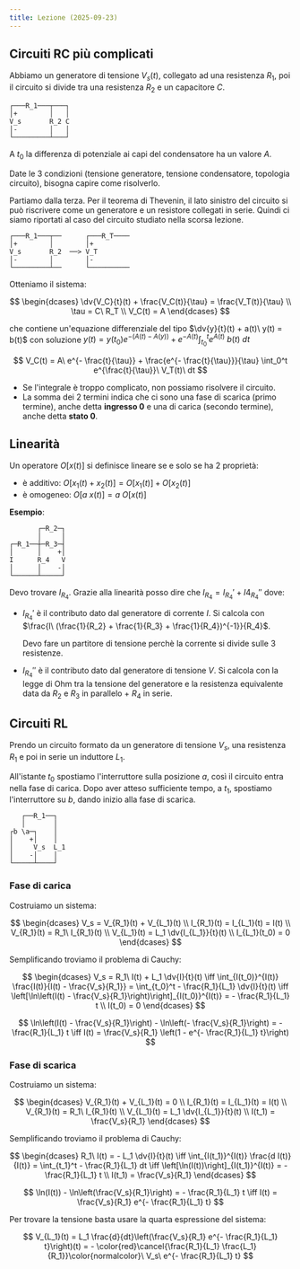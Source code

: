 ```yaml
---
title: Lezione (2025-09-23)
---
```


## Circuiti RC più complicati

Abbiamo un generatore di tensione $V_s(t)$, collegato ad una resistenza $R_1$,
poi il circuito si divide tra una resistenza $R_2$ e un capacitore $C$.

```
┌───R_1───┬───┐
│+        │   │
V_s       R_2 C
│-        │   │
└─────────┴───┘
```

A $t_0$ la differenza di potenziale ai capi del condensatore ha un valore $A$.

Date le 3 condizioni (tensione generatore, tensione condensatore, topologia
circuito), bisogna capire come risolverlo.

Partiamo dalla terza. Per il teorema di Thevenin, il lato sinistro del circuito
si può riscrivere come un generatore e un resistore collegati in serie. Quindi
ci siamo riportati al caso del circuito studiato nella scorsa lezione.

```
┌───R_1───┬──      ┌───R_T────
│+        │        │+
V_s       R_2  ──> V_T
│-        │        │-
└─────────┴──      └──────────
```

Otteniamo il sistema:

$$
\begin{dcases}
\dv{V_C}{t}(t) + \frac{V_C(t)}{\tau} = \frac{V_T(t)}{\tau} \\
\tau = C\ R_T \\
V_C(t) = A
\end{dcases}
$$

che contiene un'equazione differenziale del tipo
$\dv{y}{t}(t) + a(t)\ y(t) = b(t)$ con soluzione
$y(t) = y(t_0) e^{-(A(t) - A(y))} + e^{-A(t)} \int_{t_0}^{t} e^{A(t)}\ b(t)\ dt$

$$
V_C(t) = A\ e^{- \frac{t}{\tau}} + \frac{e^{- \frac{t}{\tau}}}{\tau} \int_0^t e^{\frac{t}{\tau}}\ V_T(t)\ dt
$$

- Se l'integrale è troppo complicato, non possiamo risolvere il circuito.
- La somma dei 2 termini indica che ci sono una fase di scarica (primo termine),
  anche detta **ingresso 0** e una di carica (secondo termine), anche detta
  **stato 0**.

## Linearità

Un operatore $O[x(t)]$ si definisce lineare se e solo se ha 2 proprietà:

- è additivo: $O[x_1(t) + x_2(t)] = O[x_1(t)] + O[x_2(t)]$
- è omogeneo: $O[a\ x(t)] = a\ O[x(t)]$

**Esempio**:

```
       ┌─R_2─┐
       │     │
┌─R_1──┼─R_3─┤
│      │    +│
I      R_4   V
│      │    -│
└──────┴─────┘
```

Devo trovare $I_{R_4}$. Grazie alla linearità posso dire che
$I_{R_4} = I_{R_4}' + I4_{R_4}''$ dove:

- $I_{R_4}'$ è il contributo dato dal generatore di corrente $I$. Si calcola con
  $\frac{I\ (\frac{1}{R_2} + \frac{1}{R_3} + \frac{1}{R_4})^{-1}}{R_4}$.

  Devo fare un partitore di tensione perchè la corrente si divide sulle 3
  resistenze.

- $I_{R_4}''$ è il contributo dato dal generatore di tensione $V$. Si calcola
  con la legge di Ohm tra la tensione del generatore e la resistenza equivalente
  data da $R_2$ e $R_3$ in parallelo + $R_4$ in serie.

## Circuiti RL

Prendo un circuito formato da un generatore di tensione $V_s$, una resistenza
$R_1$ e poi in serie un induttore $L_1$.

All'istante $t_0$ spostiamo l'interruttore sulla posizione $a$, così il circuito
entra nella fase di carica. Dopo aver atteso sufficiente tempo, a $t_1$,
spostiamo l'interruttore su $b$, dando inizio alla fase di scarica.

```
   ┌──R_1──┐
   │       │
┌b \a─┐    │
│    +│    │
│     V_s  L_1
│    -│    │
└─────┴────┘
```

### Fase di carica

Costruiamo un sistema:

$$
\begin{dcases}
V_s = V_{R_1}(t) + V_{L_1}(t) \\
I_{R_1}(t) = I_{L_1}(t) = I(t) \\
V_{R_1}(t) = R_1\ I_{R_1}(t) \\
V_{L_1}(t) = L_1 \dv{I_{L_1}}{t}(t) \\
I_{L_1}(t_0) = 0
\end{dcases}
$$

Semplificando troviamo il problema di Cauchy:

$$
\begin{dcases}
V_s = R_1\ I(t) + L_1 \dv{I}{t}(t)
  \iff \int_{I(t_0)}^{I(t)} \frac{I(t)}{I(t) - \frac{V_s}{R_1}} = \int_{t_0}^t - \frac{R_1}{L_1} \dv{I}{t}(t)
  \iff \left[\ln\left(I(t) - \frac{V_s}{R_1}\right)\right]_{I(t_0)}^{I(t)} = - \frac{R_1}{L_1} t \\
I(t_0) = 0
\end{dcases}
$$

$$
\ln\left(I(t) - \frac{V_s}{R_1}\right) - \ln\left(- \frac{V_s}{R_1}\right) = - \frac{R_1}{L_1} t
  \iff I(t) = \frac{V_s}{R_1} \left(1 - e^{- \frac{R_1}{L_1} t}\right)
$$

### Fase di scarica

Costruiamo un sistema:

$$
\begin{dcases}
V_{R_1}(t) + V_{L_1}(t) = 0 \\
I_{R_1}(t) = I_{L_1}(t) = I(t) \\
V_{R_1}(t) = R_1\ I_{R_1}(t) \\
V_{L_1}(t) = L_1 \dv{I_{L_1}}{t}(t) \\
I(t_1) = \frac{V_s}{R_1}
\end{dcases}
$$

Semplificando troviamo il problema di Cauchy:

$$
\begin{dcases}
R_1\ I(t) = - L_1 \dv{I}{t}(t)
  \iff \int_{I(t_1)}^{I(t)} \frac{d I(t)}{I(t)} = \int_{t_1}^t - \frac{R_1}{L_1} dt
  \iff \left[\ln(I(t))\right]_{I(t_1)}^{I(t)} = - \frac{R_1}{L_1} t \\
I(t_1) = \frac{V_s}{R_1}
\end{dcases}
$$

$$
\ln(I(t)) - \ln\left(\frac{V_s}{R_1}\right) = - \frac{R_1}{L_1} t
  \iff I(t) = \frac{V_s}{R_1} e^{- \frac{R_1}{L_1} t}
$$

Per trovare la tensione basta usare la quarta espressione del sistema:

$$
V_{L_1}(t) = L_1 \frac{d}{dt}\left(\frac{V_s}{R_1} e^{- \frac{R_1}{L_1} t}\right)(t) = - \color{red}\cancel{\frac{R_1}{L_1} \frac{L_1}{R_1}}\color{normalcolor}\ V_s\ e^{- \frac{R_1}{L_1} t}
$$
